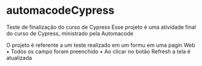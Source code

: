 #  automacodeCypress
Teste de finalização do curso de Cypress 
Esse projeto é uma atividade final do curso de Cypress, ministrado pela Automacode

O projeto é referente a um teste realizado em um formu em uma pagin Web
• Todos os campo foram preenchido
• Ao clicar no botão Refresh a tela é atualizada
